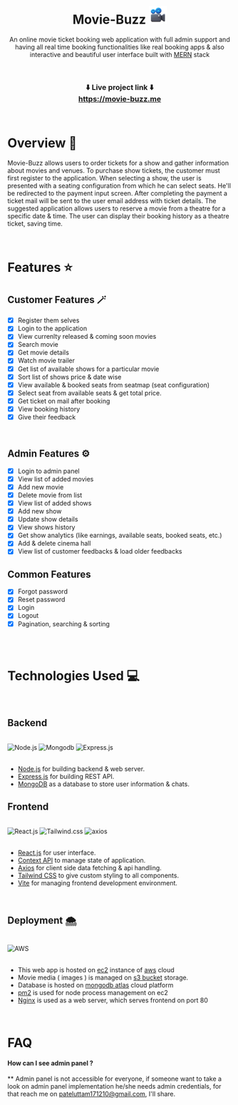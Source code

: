 <h1 align="center">Movie-Buzz <img src="./client/src/assets/images/favicon.png" width="40" height="40"/></h1>
<p align="center">
    An online movie ticket booking web application with full admin support and having all real time booking functionalities like real booking apps & also interactive and beautiful user interface built with <a href="https://www.mongodb.com/mern-stack" target="_blank">MERN</a> stack
</p>

<br>

<h3 align="center">⬇️ Live project link ⬇️
<br>
<a href="http://65.2.151.247/" target="_blank">https://movie-buzz.me</a>
</h1>

<br>

# Overview 📑

Movie-Buzz allows users to order tickets for a show and gather information about movies and venues. To purchase show tickets, the customer must first register to the application. When selecting a show, the user is presented with a seating configuration from which he can select seats. He'll be redirected to the payment input screen.
After completing the payment a ticket mail will be sent to the user email address with ticket details.
The suggested application allows users to reserve a movie from a theatre for a specific date & time. The user can display their booking history as a theatre ticket, saving time.

<br>

# Features ⭐

## Customer Features 🪄

-   [x] Register them selves
-   [x] Login to the application
-   [x] View currenlty released & coming soon movies
-   [x] Search movie
-   [x] Get movie details
-   [x] Watch movie trailer
-   [x] Get list of available shows for a particular movie
-   [x] Sort list of shows price & date wise
-   [x] View available & booked seats from seatmap (seat configuration)
-   [x] Select seat from available seats & get total price.
-   [x] Get ticket on mail after booking
-   [x] View booking history
-   [x] Give their feedback

<br>

## Admin Features ⚙️

-   [x] Login to admin panel
-   [x] View list of added movies
-   [x] Add new movie
-   [x] Delete movie from list
-   [x] View list of added shows
-   [x] Add new show
-   [x] Update show details
-   [x] View shows history
-   [x] Get show analytics (like earnings, available seats, booked seats, etc.)
-   [x] Add & delete cinema hall
-   [x] View list of customer feedbacks & load older feedbacks

## Common Features

-   [x] Forgot password
-   [x] Reset password
-   [x] Login
-   [x] Logout
-   [x] Pagination, searching & sorting

<br>
<br>

# Technologies Used 💻

<br>

## Backend

<br>

<div align="left">
<img src="https://www.vectorlogo.zone/logos/nodejs/nodejs-ar21.svg" alt="Node.js"/> 
<img src="https://www.vectorlogo.zone/logos/mongodb/mongodb-ar21.svg" alt="Mongodb"/>
<img src="https://www.vectorlogo.zone/logos/expressjs/expressjs-ar21.svg" alt="Express.js"/>
</div>
<br>

-   [Node.js](https://nodejs.org/) for building backend & web server.
-   [Express.js](https://expressjs.com/) for building REST API.
-   [MongoDB](https://www.mongodb.com/docs/) as a database to store user information & chats.

## Frontend

<br>
<div align="left">
<img src="https://www.vectorlogo.zone/logos/reactjs/reactjs-ar21.svg"  alt="React.js"/> 
<img src="https://www.vectorlogo.zone/logos/tailwindcss/tailwindcss-ar21.svg" alt="Tailwind.css" /> 
<img src="https://www.vectorlogo.zone/logos/axios/axios-ar21.svg" alt="axios" />

</div>
<br>

-   [React.js](https://reactjs.org/) for user interface.
-   [Context API](https://reactjs.org/docs/context.html) to manage state of application.
-   [Axios](https://axios-http.com/) for client side data fetching & api handling.
-   [Tailwind CSS](https://tailwindcss.com/) to give custom styling to all components.
-   [Vite](https://vitejs.dev/) for managing frontend development environment.

<br>

## Deployment 🌨️

<br>
<div align="left">
<img src="https://www.vectorlogo.zone/logos/amazon_aws/amazon_aws-ar21.svg"  alt="AWS"/>
</div>
<br>

-   This web app is hosted on [ec2](https://aws.amazon.com/ec2/?nc2=h_ql_prod_fs_ec2) instance of [aws](https://aws.amazon.com/) cloud
-   Movie media ( images ) is managed on [s3 bucket](https://aws.amazon.com/s3/) storage.
-   Database is hosted on [mongodb atlas](https://www.mongodb.com/atlas/database) cloud platform
-   [pm2](https://pm2.keymetrics.io/) is used for node process management on ec2
-   [Nginx](https://www.nginx.com/) is used as a web server, which serves frontend on port 80

<br>

# FAQ

#### How can I see admin panel ?

\*\* Admin panel is not accessible for everyone, if someone want to take a look on admin panel implementation he/she needs admin credentials, for that reach me on [pateluttam171210@gmail.com](mailto:pateluttam171210@gmail.com), I'll share.
